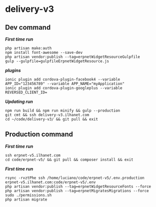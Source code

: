 # delivery-v3

## Dev command
***First time run***
```shell
php artisan make:auth
npm install font-awesome --save-dev
php artisan vendor:publish --tag=erpnetWidgetResourceGulpfile
gulp --gulpfile=gulpfileErpnetWidgetResource.js
```
***plugins***
```shell
ionic plugin add cordova-plugin-facebook4 --variable APP_ID="123456789" --variable APP_NAME="myApplication"
ionic plugin add cordova-plugin-googleplus --variable REVERSED_CLIENT_ID=
```

***Updating run***
```shell
npm run build && npm run minify && gulp --production
git cmt && ssh delivery-v3.ilhanet.com
cd ~/code/delivery-v3/ && git pull && exit
```

## Production command
***First time run***
```shell
ssh erpnet-v5.ilhanet.com
cd code/erpnet-v5/ && git pull && composer install && exit
```

***First time run***
```shell
rsync -rvztPhe ssh /home/luciano/code/erpnet-v5/.env.production erpnet-v5.ilhanet.com:code/erpnet-v5/.env
php artisan vendor:publish --tag=erpnetWidgetResourceFonts --force
php artisan vendor:publish --tag=erpnetMigratesMigrations --force
sudo ./permissions.sh
php artisan migrate
```
